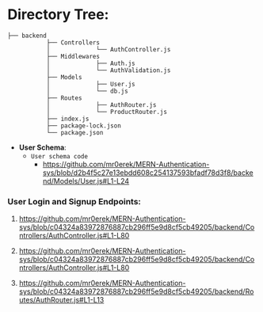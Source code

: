 # Directory Tree:

```
├── backend
           ├── Controllers
           │             └── AuthController.js
           ├── Middlewares
           │             ├── Auth.js
           │             └── AuthValidation.js
           ├── Models
           │             ├── User.js
           │             └── db.js
           ├── Routes
           │             ├── AuthRouter.js
           │             └── ProductRouter.js
           ├── index.js
           ├── package-lock.json
           └── package.json

```
- **User Schema**:
    - `User schema code`
       -  https://github.com/mr0erek/MERN-Authentication-sys/blob/d2b4f5c27e13ebdd608c254137593bfadf78d3f8/backend/Models/User.js#L1-L24


### User Login and Signup Endpoints:
 
  1. https://github.com/mr0erek/MERN-Authentication-sys/blob/c04324a83972876887cb296ff5e9d8cf5cb49205/backend/Controllers/AuthController.js#L1-L80
  
  2. https://github.com/mr0erek/MERN-Authentication-sys/blob/c04324a83972876887cb296ff5e9d8cf5cb49205/backend/Controllers/AuthController.js#L1-L80
  
  3. https://github.com/mr0erek/MERN-Authentication-sys/blob/c04324a83972876887cb296ff5e9d8cf5cb49205/backend/Routes/AuthRouter.js#L1-L13  

### 
